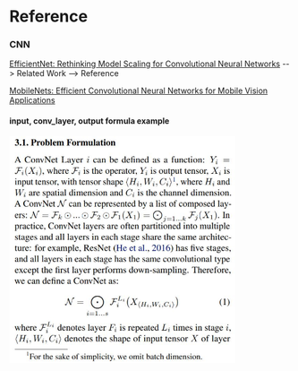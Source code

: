 # Reference

### CNN

[EfficientNet: Rethinking Model Scaling for Convolutional Neural Networks](https://arxiv.org/abs/1905.11946) --> Related Work --> Reference

[MobileNets: Efficient Convolutional Neural Networks for Mobile Vision Applications](https://arxiv.org/abs/1704.04861)

#### input, conv_layer, output formula example

<img src="https://github.com/sandokim/Reference/blob/main/images/Conv_formula.JPG" width="80%">
